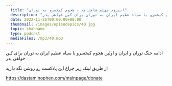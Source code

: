 ```yaml
---
  title: "اپیزود چهلم شاهنامه - هجوم کیخسرو به توران"
  description: "ادامه جنگ توران و ایران و اولین هجوم کیخسرو با سپاه عظیم ایران به توران برای کین خواهی پدر"
  date: 2022-11-26T00:00:00+00:00
  thumbnail: /images/episodepics/40.jpg
  topic: shahname
  type: podcast
  mediaFiles: /mp3/40.mp3
---
```


ادامه جنگ توران و ایران و اولین هجوم کیخسرو با سپاه عظیم ایران به توران برای کین خواهی پدر


از طریق لینک زیر چراغ این پادکست رو روشن نگه دارید

https://dastaminophen.com/mainpage/donate